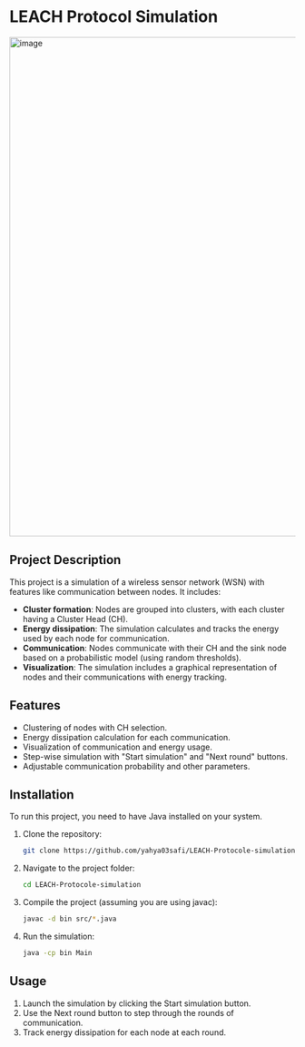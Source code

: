 # LEACH Protocol Simulation
<img width="878" alt="image" src="https://github.com/user-attachments/assets/67b89c11-69cd-4918-aa5a-b452c15e4af2">

## Project Description

This project is a simulation of a wireless sensor network (WSN) with features like communication between nodes. It includes:

- **Cluster formation**: Nodes are grouped into clusters, with each cluster having a Cluster Head (CH).
- **Energy dissipation**: The simulation calculates and tracks the energy used by each node for communication.
- **Communication**: Nodes communicate with their CH and the sink node based on a probabilistic model (using random thresholds).
- **Visualization**: The simulation includes a graphical representation of nodes and their communications with energy tracking.

## Features

- Clustering of nodes with CH selection.
- Energy dissipation calculation for each communication.
- Visualization of communication and energy usage.
- Step-wise simulation with "Start simulation" and "Next round" buttons.
- Adjustable communication probability and other parameters.

## Installation

To run this project, you need to have Java installed on your system.

1. Clone the repository:
   ```bash
   git clone https://github.com/yahya03safi/LEACH-Protocole-simulation.git
2. Navigate to the project folder:
   ```bash
   cd LEACH-Protocole-simulation
3. Compile the project (assuming you are using javac):
   ```bash
   javac -d bin src/*.java
4. Run the simulation:
   ```bash
   java -cp bin Main

## Usage

1. Launch the simulation by clicking the Start simulation button.
2. Use the Next round button to step through the rounds of communication.
3. Track energy dissipation for each node at each round.



